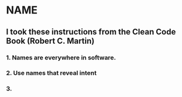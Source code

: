 # NAME
## I took these instructions from the Clean Code Book (Robert C. Martin)
### 1. Names are everywhere in software.
### 2. Use names that reveal intent
### 3.

